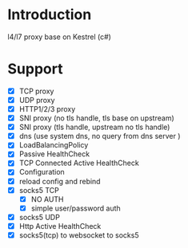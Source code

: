 # Introduction
l4/l7 proxy base on Kestrel (c#) 


# Support


- [X] TCP proxy
- [X] UDP proxy
- [X] HTTP1/2/3 proxy
- [X] SNI proxy (no tls handle, tls base on upstream)
- [X] SNI proxy (tls handle, upstream no tls handle)
- [X] dns (use system dns, no query from dns server )
- [X] LoadBalancingPolicy
- [X] Passive HealthCheck
- [X] TCP Connected Active HealthCheck
- [X] Configuration 
- [X] reload config and rebind
- [X] socks5 TCP
	- [X] NO AUTH
	- [X] simple user/password auth
- [X] socks5 UDP
- [X] Http Active HealthCheck
- [X] socks5(tcp) to websocket to socks5